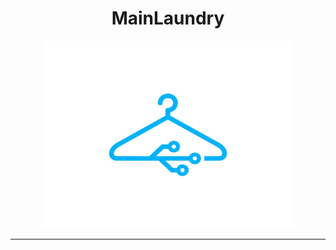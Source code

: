 

<h1 align="center"> MainLaundry </h1>

<p align="center">
  
<img src="https://github.com/OIL-laundry/MainLaundry/blob/main/img/digital-laundry-logo.jpg" width="400" height="300">

***
 
  
  
  
  
  
  
</p>


